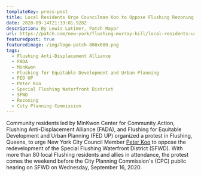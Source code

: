 ```yaml
---
templateKey: press-post
title: Local Residents Urge Councilman Koo to Oppose Flushing Rezoning
date: 2020-09-14T21:33:01.928Z
description: By Lewis Latimer, Patch Mayor
url: https://patch.com/new-york/flushing-murray-hill/local-residents-urge-councilman-koo-oppose-flushing-rezoning
featuredpost: true
featuredimage: /img/logo-patch-800x600.png
tags:
  - Flushing Anti-Displacement Alliance
  - FADA
  - MinKwon
  - Flushing for Equitable Development and Urban Planning
  - FED UP
  - Peter Koo
  - Special Flushing Waterfront District
  - SFWD
  - Rezoning
  - City Planning Commission
---
```

Community residents led by MinKwon Center for Community Action, Flushing Anti-Displacement Alliance (FADA), and Flushing for Equitable Development and Urban Planning (FED UP) organized a protest in Flushing, Queens, to urge New York City Council Member [Peter Koo](https://drive.google.com/file/d/1kxXvQfkSvmcYNkSYXtvzkOsB6aKXuu8L/view?usp=sharing) to oppose the redevelopment of the Special Flushing Waterfront District (SFWD). With more than 80 local Flushing residents and allies in attendance, the protest comes the weekend before the City Planning Commission's (CPC) public hearing on SFWD on Wednesday, September 16, 2020.